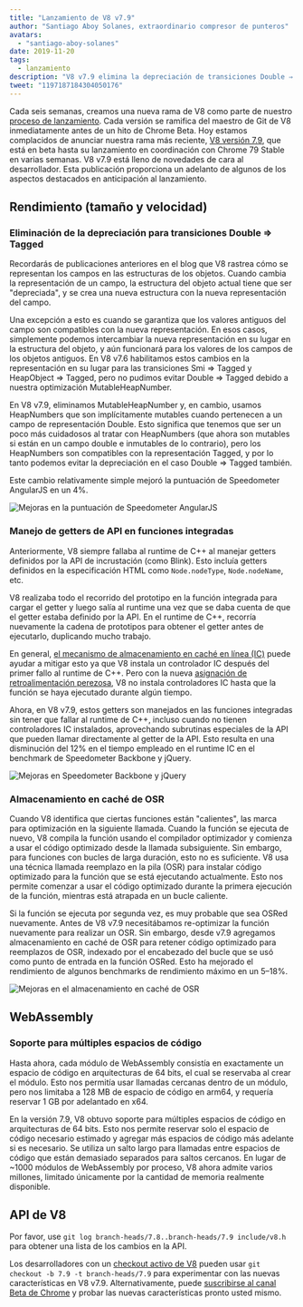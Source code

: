 ```yaml
---
title: "Lanzamiento de V8 v7.9"
author: "Santiago Aboy Solanes, extraordinario compresor de punteros"
avatars: 
  - "santiago-aboy-solanes"
date: 2019-11-20
tags: 
  - lanzamiento
description: "V8 v7.9 elimina la depreciación de transiciones Double ⇒ Tagged, manejo de getters de API en funciones integradas, almacenamiento en caché de OSR y soporte Wasm para múltiples espacios de código."
tweet: "1197187184304050176"
---
```

Cada seis semanas, creamos una nueva rama de V8 como parte de nuestro [proceso de lanzamiento](/docs/release-process). Cada versión se ramifica del maestro de Git de V8 inmediatamente antes de un hito de Chrome Beta. Hoy estamos complacidos de anunciar nuestra rama más reciente, [V8 versión 7.9](https://chromium.googlesource.com/v8/v8.git/+log/branch-heads/7.9), que está en beta hasta su lanzamiento en coordinación con Chrome 79 Stable en varias semanas. V8 v7.9 está lleno de novedades de cara al desarrollador. Esta publicación proporciona un adelanto de algunos de los aspectos destacados en anticipación al lanzamiento.

<!--truncate-->
## Rendimiento (tamaño y velocidad)

### Eliminación de la depreciación para transiciones Double ⇒ Tagged

Recordarás de publicaciones anteriores en el blog que V8 rastrea cómo se representan los campos en las estructuras de los objetos. Cuando cambia la representación de un campo, la estructura del objeto actual tiene que ser "depreciada", y se crea una nueva estructura con la nueva representación del campo.

Una excepción a esto es cuando se garantiza que los valores antiguos del campo son compatibles con la nueva representación. En esos casos, simplemente podemos intercambiar la nueva representación en su lugar en la estructura del objeto, y aún funcionará para los valores de los campos de los objetos antiguos. En V8 v7.6 habilitamos estos cambios en la representación en su lugar para las transiciones Smi ⇒ Tagged y HeapObject ⇒ Tagged, pero no pudimos evitar Double ⇒ Tagged debido a nuestra optimización MutableHeapNumber.

En V8 v7.9, eliminamos MutableHeapNumber y, en cambio, usamos HeapNumbers que son implícitamente mutables cuando pertenecen a un campo de representación Double. Esto significa que tenemos que ser un poco más cuidadosos al tratar con HeapNumbers (que ahora son mutables si están en un campo double e inmutables de lo contrario), pero los HeapNumbers son compatibles con la representación Tagged, y por lo tanto podemos evitar la depreciación en el caso Double ⇒ Tagged también.

Este cambio relativamente simple mejoró la puntuación de Speedometer AngularJS en un 4%.

![Mejoras en la puntuación de Speedometer AngularJS](/_img/v8-release-79/speedometer-angularjs.svg)

### Manejo de getters de API en funciones integradas

Anteriormente, V8 siempre fallaba al runtime de C++ al manejar getters definidos por la API de incrustación (como Blink). Esto incluía getters definidos en la especificación HTML como `Node.nodeType`, `Node.nodeName`, etc.

V8 realizaba todo el recorrido del prototipo en la función integrada para cargar el getter y luego salía al runtime una vez que se daba cuenta de que el getter estaba definido por la API. En el runtime de C++, recorría nuevamente la cadena de prototipos para obtener el getter antes de ejecutarlo, duplicando mucho trabajo.

En general, [el mecanismo de almacenamiento en caché en línea (IC)](https://mathiasbynens.be/notes/shapes-ics) puede ayudar a mitigar esto ya que V8 instala un controlador IC después del primer fallo al runtime de C++. Pero con la nueva [asignación de retroalimentación perezosa](https://v8.dev/blog/v8-release-77#lazy-feedback-allocation), V8 no instala controladores IC hasta que la función se haya ejecutado durante algún tiempo.

Ahora, en V8 v7.9, estos getters son manejados en las funciones integradas sin tener que fallar al runtime de C++, incluso cuando no tienen controladores IC instalados, aprovechando subrutinas especiales de la API que pueden llamar directamente al getter de la API. Esto resulta en una disminución del 12% en el tiempo empleado en el runtime IC en el benchmark de Speedometer Backbone y jQuery.

![Mejoras en Speedometer Backbone y jQuery](/_img/v8-release-79/speedometer.svg)

### Almacenamiento en caché de OSR

Cuando V8 identifica que ciertas funciones están "calientes", las marca para optimización en la siguiente llamada. Cuando la función se ejecuta de nuevo, V8 compila la función usando el compilador optimizador y comienza a usar el código optimizado desde la llamada subsiguiente. Sin embargo, para funciones con bucles de larga duración, esto no es suficiente. V8 usa una técnica llamada reemplazo en la pila (OSR) para instalar código optimizado para la función que se está ejecutando actualmente. Esto nos permite comenzar a usar el código optimizado durante la primera ejecución de la función, mientras está atrapada en un bucle caliente.

Si la función se ejecuta por segunda vez, es muy probable que sea OSRed nuevamente. Antes de V8 v7.9 necesitábamos re-optimizar la función nuevamente para realizar un OSR. Sin embargo, desde v7.9 agregamos almacenamiento en caché de OSR para retener código optimizado para reemplazos de OSR, indexado por el encabezado del bucle que se usó como punto de entrada en la función OSRed. Esto ha mejorado el rendimiento de algunos benchmarks de rendimiento máximo en un 5–18%.

![Mejoras en el almacenamiento en caché de OSR](/_img/v8-release-79/osr-caching.svg)

## WebAssembly

### Soporte para múltiples espacios de código

Hasta ahora, cada módulo de WebAssembly consistía en exactamente un espacio de código en arquitecturas de 64 bits, el cual se reservaba al crear el módulo. Esto nos permitía usar llamadas cercanas dentro de un módulo, pero nos limitaba a 128 MB de espacio de código en arm64, y requería reservar 1 GB por adelantado en x64.

En la versión 7.9, V8 obtuvo soporte para múltiples espacios de código en arquitecturas de 64 bits. Esto nos permite reservar solo el espacio de código necesario estimado y agregar más espacios de código más adelante si es necesario. Se utiliza un salto largo para llamadas entre espacios de código que están demasiado separados para saltos cercanos. En lugar de ~1000 módulos de WebAssembly por proceso, V8 ahora admite varios millones, limitado únicamente por la cantidad de memoria realmente disponible.

## API de V8

Por favor, use `git log branch-heads/7.8..branch-heads/7.9 include/v8.h` para obtener una lista de los cambios en la API.

Los desarrolladores con un [checkout activo de V8](/docs/source-code#using-git) pueden usar `git checkout -b 7.9 -t branch-heads/7.9` para experimentar con las nuevas características en V8 v7.9. Alternativamente, puede [suscribirse al canal Beta de Chrome](https://www.google.com/chrome/browser/beta.html) y probar las nuevas características pronto usted mismo.
